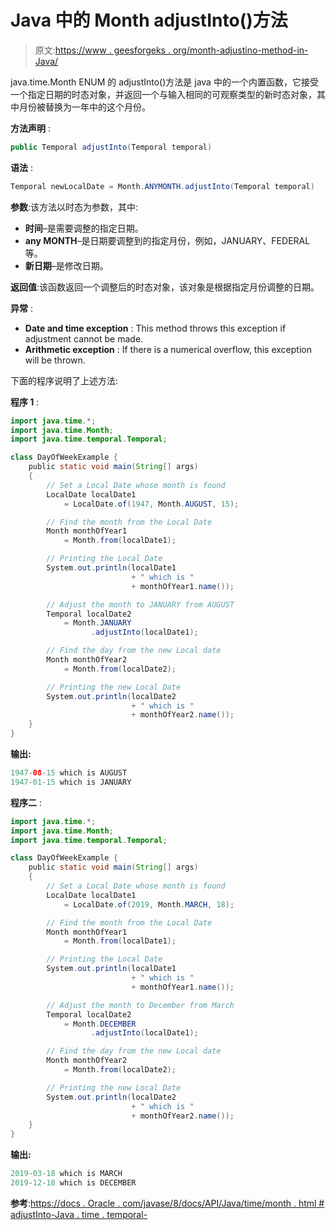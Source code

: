 # Java 中的 Month adjustInto()方法

> 原文:[https://www . geesforgeks . org/month-adjustino-method-in-Java/](https://www.geeksforgeeks.org/month-adjustinto-method-in-java/)

java.time.Month ENUM 的 adjustInto()方法是 java 中的一个内置函数，它接受一个指定日期的时态对象，并返回一个与输入相同的可观察类型的新时态对象，其中月份被替换为一年中的这个月份。

**方法声明** :

```java
public Temporal adjustInto(Temporal temporal)

```

**语法** :

```java
Temporal newLocalDate = Month.ANYMONTH.adjustInto(Temporal temporal)

```

**参数**:该方法以时态为参数，其中:

*   **时间**–是需要调整的指定日期。
*   **any MONTH**–是日期要调整到的指定月份，例如，JANUARY、FEDERAL 等。
*   **新日期**–是修改日期。

**返回值**:该函数返回一个调整后的时态对象，该对象是根据指定月份调整的日期。

**异常** :

*   **Date and time exception** : This method throws this exception if adjustment cannot be made.
*   **Arithmetic exception** : If there is a numerical overflow, this exception will be thrown.

下面的程序说明了上述方法:

**程序 1** :

```java
import java.time.*;
import java.time.Month;
import java.time.temporal.Temporal;

class DayOfWeekExample {
    public static void main(String[] args)
    {
        // Set a Local Date whose month is found
        LocalDate localDate1
            = LocalDate.of(1947, Month.AUGUST, 15);

        // Find the month from the Local Date
        Month monthOfYear1
            = Month.from(localDate1);

        // Printing the Local Date
        System.out.println(localDate1
                           + " which is "
                           + monthOfYear1.name());

        // Adjust the month to JANUARY from AUGUST
        Temporal localDate2
            = Month.JANUARY
                  .adjustInto(localDate1);

        // Find the day from the new Local date
        Month monthOfYear2
            = Month.from(localDate2);

        // Printing the new Local Date
        System.out.println(localDate2
                           + " which is "
                           + monthOfYear2.name());
    }
}
```

**输出:**

```java
1947-08-15 which is AUGUST
1947-01-15 which is JANUARY

```

**程序二** :

```java
import java.time.*;
import java.time.Month;
import java.time.temporal.Temporal;

class DayOfWeekExample {
    public static void main(String[] args)
    {
        // Set a Local Date whose month is found
        LocalDate localDate1
            = LocalDate.of(2019, Month.MARCH, 18);

        // Find the month from the Local Date
        Month monthOfYear1
            = Month.from(localDate1);

        // Printing the Local Date
        System.out.println(localDate1
                           + " which is "
                           + monthOfYear1.name());

        // Adjust the month to December from March
        Temporal localDate2
            = Month.DECEMBER
                  .adjustInto(localDate1);

        // Find the day from the new Local date
        Month monthOfYear2
            = Month.from(localDate2);

        // Printing the new Local Date
        System.out.println(localDate2
                           + " which is "
                           + monthOfYear2.name());
    }
}
```

**输出:**

```java
2019-03-18 which is MARCH
2019-12-18 which is DECEMBER

```

**参考**:[https://docs . Oracle . com/javase/8/docs/API/Java/time/month . html # adjustInto-Java . time . temporal-](https://docs.oracle.com/javase/8/docs/api/java/time/Month.html#adjustInto-java.time.temporal.Temporal-)